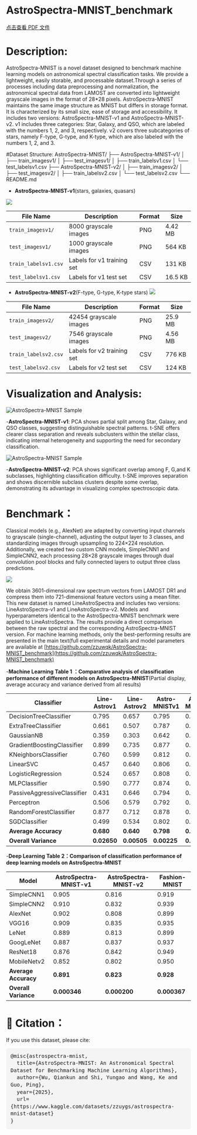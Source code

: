 # AstroSpectra-MNIST_benchmark
[点击查看 PDF 文件](https://raw.githubusercontent.com/zzuwqk/AstroSpectra-MNIST_benchmark/main/AstroSpectra-MNIST_benchmark.pdf)
# Description:
AstroSpectra-MNIST is a novel dataset designed to benchmark machine learning models on astronomical spectral classification tasks. We provide a lightweight, easily storable, and processable dataset.Through a series of processes including data preprocessing and normalization, the astronomical spectral data from LAMOST are converted into lightweight grayscale images in the format of 28*28 pixels. AstroSpectra-MNIST maintains the same image structure as MNIST but differs in storage format. It is characterized by its small size, ease of storage and accessibility. It includes two versions: AstroSpectra-MNIST-v1 and AstroSpectra-MNIST-v2. v1 includes three categories: Star, Galaxy, and QSO, which are labeled with the numbers 1, 2, and 3, respectively. v2 covers three subcategories of stars, namely F-type, G-type, and K-type, which are also labeled with the numbers 1, 2, and 3.

#Dataset Structure:
AstroSpectra-MNIST/
├── AstroSpectra-MNIST-v1/
│   ├── train_imagesv1/
│   ├── test_imagesv1/
│   ├── train_labelsv1.csv
│   └── test_labelsv1.csv
├── AstroSpectra-MNIST-v2/
│   ├── train_imagesv2/
│   ├── test_imagesv2/
│   ├── train_labelsv2.csv
│   └── test_labelsv2.csv
└── README.md

- **AstroSpectra-MNIST-v1**(stars, galaxies, quasars)

![](https://www.googleapis.com/download/storage/v1/b/kaggle-user-content/o/inbox%2F27013442%2Faf12f069bd2fa5a08bd448352343d0b5%2FIMG_202508013580_568x169.png?generation=1754018243177992&alt=media)

| File Name            | Description                   | Format | Size    |
| -------------------- | ----------------------------- | ------ | ------- |
| `train_imagesv1/`    | 8000 grayscale images  | PNG    | 4.42 MB |
| `test_imagesv1/`     | 1000 grayscale images         | PNG    | 564 KB  |
| `train_labelsv1.csv` | Labels for v1 training set       | CSV    | 131 KB  |
| `test_labelsv1.csv`  | Labels for v1 test set           | CSV    | 16.5 KB |

- **AstroSpectra-MNIST-v2**(F-type, G-type, K-type stars)
![](https://www.googleapis.com/download/storage/v1/b/kaggle-user-content/o/inbox%2F27013442%2F2ba92853b609ea4297ccd71968918c38%2FIMG2_202508019717_568x169.jpg?generation=1754018331698593&alt=media)

| File Name            | Description                   | Format | Size    |
| -------------------- | ----------------------------- | ------ | ------- |
| `train_imagesv2/`    | 42454 grayscale images        | PNG    | 25.9 MB |
| `test_imagesv2/`     | 7546 grayscale images         | PNG    | 4.56 MB |
| `train_labelsv2.csv` | Labels for v2 training set    | CSV    | 776 KB  |
| `test_labelsv2.csv`  | Labels for v2 test set        | CSV    | 124 KB  |

# Visualization and Analysis: 
<img src="https://www.googleapis.com/download/storage/v1/b/kaggle-user-content/o/inbox%2F27013442%2F793bfcc0e1f1b4204cd6960a9c3d9de2%2Fb4cd842b5059ed8b7c405d1d6891029.png?generation=1754015363119559&alt=media" alt="AstroSpectra-MNIST Sample" style="margin-right: 20px">

-**AstroSpectra-MNIST-v1**: PCA shows partial split among Star, Galaxy, and QSO classes, suggesting distinguishable spectral patterns. t-SNE offers clearer class separation and reveals subclusters within the stellar class, indicating internal heterogeneity and supporting the need for secondary classification.

<img src="https://www.googleapis.com/download/storage/v1/b/kaggle-user-content/o/inbox%2F27013442%2Fa1fde7f039b9d6c0605bb5acd66b05af%2Fd7c16f68e5ee1d39f302c5671d2c5af.png?generation=1754015398742400&alt=media" alt="AstroSpectra-MNIST Sample" style="margin-right: 20px">

-**AstroSpectra-MNIST-v2**: PCA shows significant overlap among F, G,and K subclasses, highlighting classification difficulty. t-SNE improves separation and shows discernible subclass clusters despite some overlap, demonstrating its advantage in visualizing complex spectroscopic data.

# Benchmark：

Classical models (e.g., AlexNet) are adapted by converting input channels to grayscale (single-channel), adjusting the output layer to 3 classes, and standardizing images through upsampling to 224×224 resolution. Additionally, we created two custom CNN models, SimpleCNN1 and SimpleCNN2, each processing 28×28 grayscale images through dual convolution pool blocks and fully connected layers to output three class predictions.  

![](https://www.googleapis.com/download/storage/v1/b/kaggle-user-content/o/inbox%2F27013442%2Feda312eb5756e823880b0d5000b3240c%2FIMG_202508016628_576x301.png?generation=1754035851976237&alt=media)

We obtain 3601-dimensional raw spectrum vectors from LAMOST DR1 and compress them into 721-dimensional feature vectors using a mean filter. This new dataset is named LineAstroSpectra and includes two versions: LineAstroSpectra-v1 and LineAstroSpectra-v2. Models and hyperparameters identical to the AstroSpectra-MNIST benchmark were applied to LineAstroSpectra. The results provide a direct comparison between the raw spectral and the corresponding AstroSpectra-MNIST version. For machine learning methods, only the best-performing results are presented in the main text(full experimental details and model parameters are available at [https://github.com/zzuwqk/AstroSpectra-MNIST_benchmark](https://github.com/zzuwqk/AstroSpectra-MNIST_benchmark)

-**Machine Learning**
**Table 1 ：Comparative analysis of classification performance of different models on AstroSpectra-MNIST**(Partial display, average accuracy and variance derived from all results)

| **Classifier** | **Line-Astrov1** | **Line-Astrov2** | **Astro-MNISTv1** | **Astro-MNISTv2** | **Fashion-MNIST** |
|----------------|------------------|------------------|-------------------|-------------------|-------------------|
| DecisionTreeClassifier | 0.795 | 0.657 | 0.795 | 0.742 | 0.799 |
| ExtraTreeClassifier | 0.661 | 0.507 | 0.787 | 0.680 | 0.729 |
| GaussianNB | 0.359 | 0.303 | 0.642 | 0.597 | 0.564 |
| GradientBoostingClassifier | 0.899 | 0.735 | 0.877 | 0.806 | 0.888 |
| KNeighborsClassifier | 0.760 | 0.599 | 0.812 | 0.674 | 0.847 |
| LinearSVC | 0.457 | 0.640 | 0.806 | 0.733 | 0.827 |
| LogisticRegression | 0.524 | 0.657 | 0.808 | 0.741 | 0.838 |
| MLPClassifier | 0.590 | 0.777 | 0.874 | 0.791 | 0.874 |
| PassiveAggressiveClassifier | 0.431 | 0.646 | 0.794 | 0.708 | 0.782 |
| Perceptron | 0.506 | 0.579 | 0.792 | 0.720 | 0.771 |
| RandomForestClassifier | 0.877 | 0.712 | 0.878 | 0.785 | 0.877 |
| SGDClassifier | 0.499 | 0.534 | 0.802 | 0.719 | 0.827 |
| **Average Accuracy** | **0.680** | **0.640** | **0.798** | **0.732** | **0.800** |
| **Overall Variance** | **0.02650** | **0.00505** | **0.00225** | **0.00112** | **0.00768** |



-**Deep Learning**
 **Table 2：Comparison of classification performance of deep learning models on AstroSpectra-MNIST**

| **Model** | **AstroSpectra-MNIST-v1** | **AstroSpectra-MNIST-v2** | **Fashion-MNIST** |
|-----------|---------------------------|---------------------------|-------------------|
| SimpleCNN1 | 0.905 | 0.816 | 0.919 |
| SimpleCNN2 | 0.910 | 0.832 | 0.939 |
| AlexNet | 0.902 | 0.808 | 0.899 |
| VGG16 | 0.909 | 0.835 | 0.935 |
| LeNet | 0.889 | 0.813 | 0.899 |
| GoogLeNet | 0.887 | 0.837 | 0.937 |
| ResNet18 | 0.876 | 0.842 | 0.949 |
| MobileNetv2 | 0.852 | 0.802 | 0.950 |
| **Average Accuracy** | **0.891** | **0.823** | **0.928** |
| **Overall Variance** | **0.000346** | **0.000200** | **0.000367** |
# 📌 Citation：

If you use this dataset, please cite:

<pre style="background-color: rgba(244, 244, 244, 1); padding: 12px; border-radius: 6px; font-size: 14px; line-height: 1.4; white-space: pre-wrap; word-wrap: break-word">@misc{astrospectra-mnist,
  title={AstroSpectra-MNIST: An Astronomical Spectral Dataset for Benchmarking Machine Learning Algorithms},
  author={Wu, Qiankun and Shi, Yungao and Wang, Ke and Guo, Ping},
  year={2025},
  url={https://www.kaggle.com/datasets/zzuygs/astrospectra-mnist-dataset}
}
</pre>
